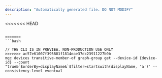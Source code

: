 ```yaml
---
description: "Automatically generated file. DO NOT MODIFY"
---
```


<<<<<<< HEAD
```cli

=======
```bash

// THE CLI IS IN PREVIEW. NON-PRODUCTION USE ONLY
>>>>>>> ac57e61007f395881f1814eae37dc23911227b9b
mgc devices transitive-member-of graph-group get --device-id {device-id} --count "true&`$orderBy=displayName&`$filter=startswith(displayName, 'a')" --consistency-level eventual

```